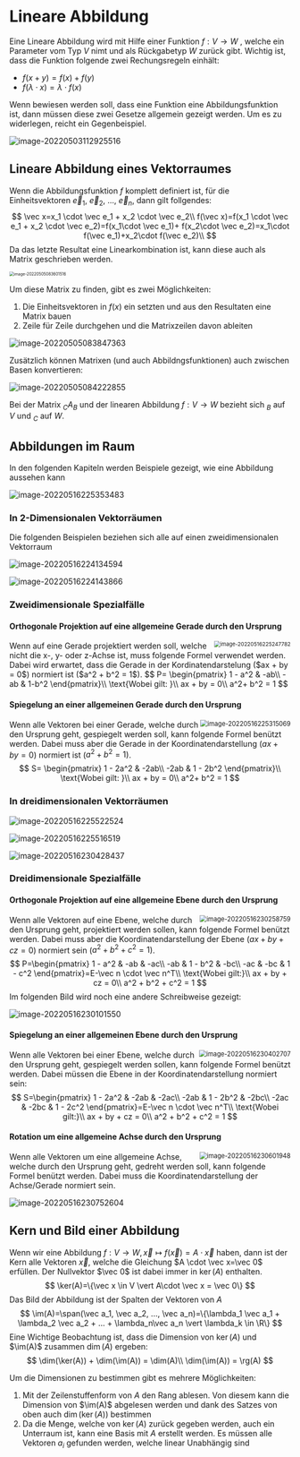 # Lineare Abbildung

$$
\DeclareMathOperator{\im}{im}
\DeclareMathOperator{\span}{span}
\DeclareMathOperator{\rg}{rg}
$$
Eine Lineare Abbildung wird mit Hilfe einer Funktion $f: V \to W$ , welche ein Parameter vom Typ $V$ nimt und als Rückgabetyp $W$ zurück gibt. Wichtig ist, dass die Funktion folgende zwei Rechungsregeln einhält:

* $f(x+y)=f(x)+f(y)$
* $f(\lambda\cdot x)=\lambda\cdot f(x)$

Wenn bewiesen werden soll, dass eine Funktion eine Abbildungsfunktion ist, dann müssen diese zwei Gesetze allgemein gezeigt werden. Um es zu widerlegen, reicht ein Gegenbeispiel.

![image-20220503112925516](res/image-20220503112925516.png)

## Lineare Abbildung eines Vektorraumes

Wenn die Abbildungsfunktion $f$ komplett definiert ist, für die Einheitsvektoren $\vec e_1$, $\vec e_2$, ..., $\vec e_n$, dann gilt follgendes:
$$
\vec x=x_1 \cdot \vec e_1 + x_2 \cdot \vec e_2\\
f(\vec x)=f(x_1 \cdot \vec e_1 + x_2 \cdot \vec e_2)=f(x_1\cdot \vec e_1)+ f(x_2\cdot \vec e_2)=x_1\cdot f(\vec e_1)+x_2\cdot f(\vec e_2)\\
$$
Da das letzte Resultat eine Linearkombination ist, kann diese auch als Matrix geschrieben werden.

<img src="res/image-20220505083606449.png" alt="image-20220505083601516" style="zoom:50%;" />

Um diese Matrix zu finden, gibt es zwei Möglichkeiten:

1. Die Einheitsvektoren in $f(x)$ ein setzten und aus den Resultaten eine Matrix bauen
2. Zeile für Zeile durchgehen und die Matrixzeilen davon ableiten

![image-20220505083847363](res/image-20220505083847363.png)

Zusätzlich können Matrixen (und auch Abbildngsfunktionen) auch zwischen Basen konvertieren:

![image-20220505084222855](res/image-20220505084222855.png)

Bei der Matrix $_CA_B$ und der linearen Abbildung $f: V \to W$ bezieht sich $_B$ auf $V$ und $_C$ auf $W$.

## Abbildungen im Raum

In den folgenden Kapiteln werden Beispiele gezeigt, wie eine Abbildung aussehen kann

![image-20220516225353483](res/image-20220516225353483.png)

### In 2-Dimensionalen Vektorräumen

Die folgenden Beispielen beziehen sich alle auf einen zweidimensionalen Vektorraum

![image-20220516224134594](res/image-20220516224134594.png)

![image-20220516224143866](res/image-20220516224143866.png)

### Zweidimensionale Spezialfälle

#### Orthogonale Projektion auf eine allgemeine Gerade durch den Ursprung

<img src="res/image-20220516225247782.png" alt="image-20220516225247782" style="zoom:67%; float: right" />
Wenn auf eine Gerade projektiert werden soll, welche nicht die x-, y- oder z-Achse ist, muss folgende Formel verwendet werden. Dabei wird erwartet, dass die Gerade in der Kordinatendarstelung ($ax + by = 0$) normiert ist ($a^2 + b^2 = 1$).
$$
P=
\begin{pmatrix}
1 - a^2 & -ab\\
-ab & 1-b^2
\end{pmatrix}\\
\text{Wobei gilt: }\\
ax + by = 0\\
a^2+ b^2 = 1
$$

#### Spiegelung an einer allgemeinen Gerade durch den Ursprung

<img src="res/image-20220516225315069.png" alt="image-20220516225315069" style="zoom:80%; float: right" />Wenn alle Vektoren bei einer Gerade, welche durch den Ursprung geht, gespiegelt werden soll, kann folgende Formel benützt werden. Dabei muss aber die Gerade in der Koordinatendarstellung ($ax + by=0$) normiert ist ($a^2+b^2 = 1$).
$$
S=
\begin{pmatrix}
1 - 2a^2 & -2ab\\
-2ab & 1 - 2b^2
\end{pmatrix}\\
\text{Wobei gilt: }\\
ax + by = 0\\
a^2+ b^2 = 1
$$

### In dreidimensionalen Vektorräumen

![image-20220516225522524](res/image-20220516225522524.png)

![image-20220516225516519](res/image-20220516225516519.png)

![image-20220516230428437](res/image-20220516230428437.png)

### Dreidimensionale Spezialfälle

#### Orthogonale Projektion auf eine allgemeine Ebene durch den Ursprung

<img src="res/image-20220516230258759.png" alt="image-20220516230258759" style="zoom:80%; float:right;" />Wenn alle Vektoren auf eine Ebene, welche durch den Ursprung geht, projektiert werden sollen, kann folgende Formel benützt werden. Dabei muss aber die Koordinatendarstellung der Ebene ($ax + by + cz = 0$) normiert sein ($a^2 + b^2 + c^2=1$).
$$
P=\begin{pmatrix}
1 - a^2 & -ab & -ac\\
-ab & 1 - b^2 & -bc\\
-ac & -bc & 1 - c^2
\end{pmatrix}=E-\vec n \cdot \vec n^T\\
\text{Wobei gilt:}\\
ax + by + cz = 0\\
a^2 + b^2 + c^2 = 1
$$
Im folgenden Bild wird noch eine andere Schreibweise gezeigt:

![image-20220516230101550](res/image-20220516230101550.png)

#### Spiegelung an einer allgemeinen Ebene durch den Ursprung

<img src="res/image-20220516230402707.png" alt="image-20220516230402707" style="zoom:80%; float:right;" />Wenn alle Vektoren bei einer Ebene, welche durch den Ursprung geht, gespiegelt werden sollen, kann folgende Formel benützt werden. Dabei müssen die Ebene in der Koordinatendarstellung normiert sein:
$$
S=\begin{pmatrix}
1 - 2a^2 & -2ab & -2ac\\
-2ab & 1 - 2b^2 & -2bc\\
-2ac & -2bc & 1 - 2c^2
\end{pmatrix}=E-\vec n \cdot \vec n^T\\
\text{Wobei gilt:}\\
ax + by + cz = 0\\
a^2 + b^2 + c^2 = 1
$$

#### Rotation um eine allgemeine Achse durch den Ursprung

<img src="res/image-20220516230601948.png" alt="image-20220516230601948" style="zoom:80%; float: right;" />Wenn alle Vektoren um eine allgemeine Achse, welche durch den Ursprung geht, gedreht werden soll, kann folgende Formel benützt werden. Dabei muss die Koordinatendarstellung der Achse/Gerade normiert sein.

![image-20220516230752604](res/image-20220516230752604.png)

## Kern und Bild einer Abbildung

Wenn wir eine Abbildung $f: V \to W, \vec x \mapsto f(\vec x)=A \cdot \vec x$ haben, dann ist der Kern alle Vektoren $\vec x$, welche die Gleichung $A \cdot \vec x=\vec 0$   erfüllen. Der Nullvektor $\vec 0$ ist dabei immer in $\ker(A)$ enthalten.
$$
\ker(A)=\{\vec x \in V \vert A\cdot \vec x = \vec 0\}
$$
Das Bild der Abbildung ist der Spalten der Vektoren von $A$
$$
\im(A)=\span(\vec a_1, \vec a_2, ..., \vec a_n)=\{\lambda_1 \vec a_1 + \lambda_2 \vec a_2 + ... + \lambda_n\vec a_n \vert \lambda_k \in \R\}
$$
Eine Wichtige Beobachtung ist, dass die Dimension von $\ker(A)$ und $\im(A)$ zusammen $\dim(A)$ ergeben:
$$
\dim(\ker(A)) + \dim(\im(A)) = \dim(A)\\
\dim(\im(A)) = \rg(A)
$$

Um die Dimensionen zu bestimmen gibt es mehrere Möglichkeiten:

1. Mit der Zeilenstuffenform von $A$ den Rang ablesen. Von diesem kann die Dimension von $\im(A)$ abgelesen werden und dank des Satzes von oben auch $\dim(\ker(A))$ bestimmen
2. Da die Menge, welche von $\ker(A)$ zurück gegeben werden, auch ein Unterraum ist, kann eine Basis mit $A$ erstellt werden. Es müssen alle Vektoren $a_i$ gefunden werden, welche linear Unabhängig sind
